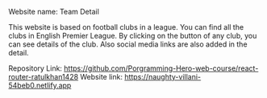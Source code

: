 Website name: Team Detail

This website is based on football clubs in a league. You can find all the clubs in English Premier League. By clicking on the button of any club, you can see details of the club. Also social media links are also added in the detail.

Repository Link: https://github.com/Porgramming-Hero-web-course/react-router-ratulkhan1428
Website link: https://naughty-villani-54beb0.netlify.app
